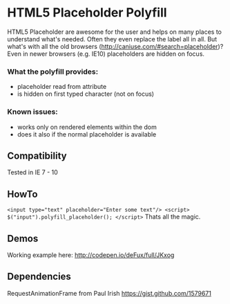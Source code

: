 # HTML5 Placeholder Polyfill

HTML5 Placeholder are awesome for the user and helps on many places to understand what's needed.
Often they even replace the label all in all. But what's with all the old browsers (http://caniuse.com/#search=placeholder)?
Even in newer browsers (e.g. IE10) placeholders are hidden on focus.

### What the polyfill provides:
* placeholder read from attribute
* is hidden on first typed character (not on focus)

### Known issues:
* works only on rendered elements within the dom
* does it also if the normal placeholder is available

## Compatibility
Tested in IE 7 - 10

## HowTo
`
	<input type="text" placeholder="Enter some text"/>
	<script>
		$("input").polyfill_placeholder();
	</script>
`
Thats all the magic.

## Demos
Working example here: http://codepen.io/deFux/full/JKxog

## Dependencies
RequestAnimationFrame from Paul Irish
https://gist.github.com/1579671
